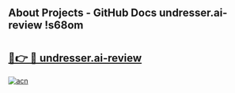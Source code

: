 ## About Projects - GitHub Docs undresser.ai-review !s68om

# <h2><a href="https://andorid.site?title=undresser.ai-review&ref=13PRO">🔗👉 🔴 undresser.ai-review</a></h2>

[![acn](https://github.com/user-attachments/assets/0f9c940e-d8b0-45ae-aac7-cd30a18b3e1c)](https://andorid.site?title=undresser.ai-review&ref=13PRO)

